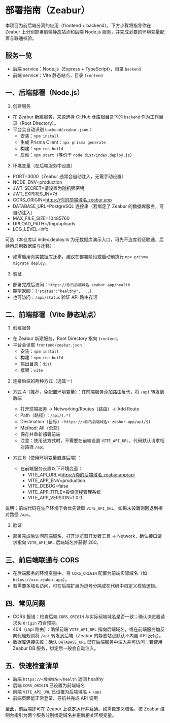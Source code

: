 # 部署指南（Zeabur）

本项目为前后端分离的应用（frontend + backend）。下方步骤将指导你在 Zeabur 上分别部署前端静态站点和后端 Node.js 服务，并完成必要的环境变量配置与联通校验。

## 服务一览
- 后端 service：Node.js（Express + TypeScript），目录 `backend`
- 前端 service：Vite 静态站点，目录 `frontend`

## 一、后端部署（Node.js）

1) 创建服务
- 在 Zeabur 新建服务，来源选择 GitHub 仓库根目录下的 `backend` 作为工作目录（Root Directory）。
- 平台会自动识别 `backend/zeabur.json`：
  - 安装：`npm install`
  - 生成 Prisma Client：`npx prisma generate`
  - 构建：`npm run build`
  - 启动：`npm start`（等价于 `node dist/index.deploy.js`）

2) 环境变量（在后端服务中设置）
- PORT=3000（Zeabur 通常会自动注入，无需手动设置）
- NODE_ENV=production
- JWT_SECRET=请设置为随机强密钥
- JWT_EXPIRES_IN=7d
- CORS_ORIGIN=https://你的前端域名.zeabur.app
- DATABASE_URL=PostgreSQL 连接串（若绑定了 Zeabur 的数据库服务，可自动注入）
- MAX_FILE_SIZE=10485760
- UPLOAD_PATH=/tmp/uploads
- LOG_LEVEL=info

可选（本仓库以 index.deploy.ts 为无数据库演示入口，可先不连库验证联通，后续再启用数据库与迁移）：
- 如需启用真实数据库迁移，建议在部署阶段或启动前执行 `npx prisma migrate deploy`。

3) 验证
- 部署完成后访问：`https://你的后端域名.zeabur.app/health`
- 期望返回：`{"status":"healthy", ...}`
- 也可访问：`/api/status` 验证 API 路由存活

## 二、前端部署（Vite 静态站点）

1) 创建服务
- 在 Zeabur 新建服务，Root Directory 指向 `frontend`。
- 平台会读取 `frontend/zeabur.json`：
  - 安装：`npm install`
  - 构建：`npm run build`
  - 输出目录：`dist`
  - 框架：`vite`

2) 连接后端的两种方式（选其一）

- 方式 A（推荐，免配置环境变量）：在前端服务添加路由反代，将 `/api` 转发到后端
  - 打开前端服务 → Networking/Routes（路由）→ Add Route
  - Path（路径）: `/api/(.*)`
  - Destination（目标）: `https://<你的后端域名>.zeabur.app/api/$1`
  - Method: All（全部）
  - 保存并重新部署前端
  - 注意：使用该方式时，不需要在前端设置 `VITE_API_URL`，代码默认请求相对路径 `/api`

- 方式 B（使用环境变量直连后端）：
  - 在前端服务设置以下环境变量：
    - VITE_API_URL=https://你的后端域名.zeabur.app/api
    - VITE_APP_ENV=production
    - VITE_DEBUG=false
    - VITE_APP_TITLE=投资流程管理系统
    - VITE_APP_VERSION=1.0.0

说明：前端代码在生产环境下会优先读取 `VITE_API_URL`，如果未设置则回退到相对路径 `/api`。

3) 验证
- 部署完成后访问前端域名，打开浏览器开发者工具 → Network，确认接口请求指向 `VITE_API_URL` 后端域名并获得 200。

## 三、前后端联通与 CORS
- 在后端服务的环境变量中，将 `CORS_ORIGIN` 配置为前端实际域名（如 `https://xxx.zeabur.app`）。
- 若需要多域名访问，可在后端扩展为逗号分隔或在代码中自定义校验逻辑。

## 四、常见问题
- CORS 报错：检查后端 `CORS_ORIGIN` 与实际前端域名是否一致；确认浏览器请求头 `Origin` 符合预期。
- 404（/api 路由）：确保前端 `VITE_API_URL` 指向后端域名，或在前端服务加反向代理规则将 `/api` 转发到后端（Zeabur 的静态站点默认不内置 API 反代）。
- 数据库连接失败：确认 `DATABASE_URL` 已在后端服务中注入并可访问；若使用 Zeabur DB 服务，绑定后一般会自动注入。

## 五、快速检查清单
- 后端 `https://<后端域名>/health` 返回 healthy
- 后端 `CORS_ORIGIN` 已设置为前端域名
- 前端 `VITE_API_URL` 已设置为后端域名 + `/api`
- 前端页面能正常登录、导航并完成 API 调用

至此，前后端即可在 Zeabur 上稳定运行并互通。如需自定义域名，按 Zeabur 控制台指引为两个服务分别绑定域名并更新相关环境变量。
